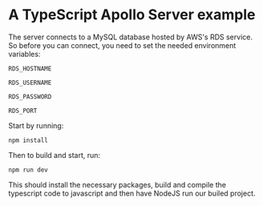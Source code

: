 # A TypeScript Apollo Server example

The server connects to a MySQL database hosted by AWS's RDS service. So before you can connect, you need to set the needed environment variables:

<code>RDS_HOSTNAME</code>

<code>RDS_USERNAME</code>

<code>RDS_PASSWORD</code>

<code>RDS_PORT</code>

Start by running:

<code>npm install</code>

  
Then to build and start, run:

<code>npm run dev</code>


This should install the necessary packages, build and compile the typescript code to javascript and then have NodeJS run our builed project.
